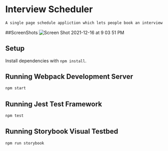 # Interview Scheduler

```sh
A single page schedule appliction which lets people book an interview 
```

##ScreenShots
![Screen Shot 2021-12-16 at 9 03 51 PM](https://user-images.githubusercontent.com/31861133/146476782-70efc8d9-5526-4527-a443-92bab6e7f3a0.png)



## Setup

Install dependencies with `npm install`.

## Running Webpack Development Server

```sh
npm start
```

## Running Jest Test Framework

```sh
npm test
```

## Running Storybook Visual Testbed

```sh
npm run storybook
```
